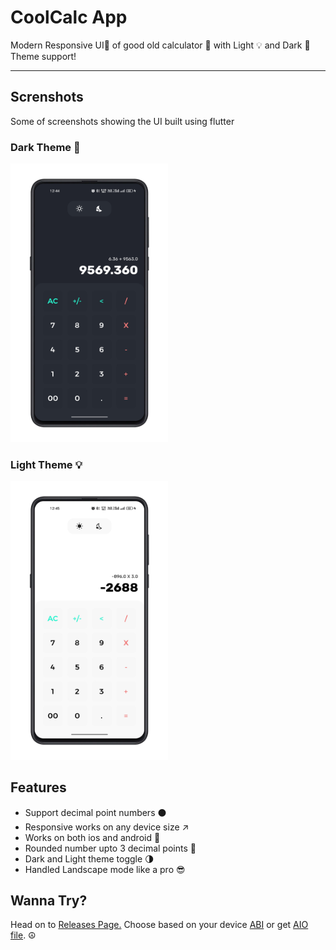 # **CoolCalc App**

Modern Responsive UI📱 of good old calculator 🔢 with Light 💡 and Dark 🖤 Theme support! 
<hr></hr>

## **Screnshots**

Some of screenshots showing the UI built using flutter

### **Dark Theme** 🖤

<img src="./assets/screenshots/homeDark.PNG" title="Home Page" width="50%" height="50%">

### **Light Theme** 💡

<img src="./assets/screenshots/homeLight.PNG" title="Home Page" width="50%" height="50%">

## **Features**

- Support decimal point numbers ⚫
- Responsive works on any device size ↗
- Works on both ios and android 📱
- Rounded number upto 3 decimal points 🔢
- Dark and Light theme toggle 🌗
- Handled Landscape mode like a pro 😎

## **Wanna Try?**

Head on to [Releases Page.](https://github.com/c0dysharma/CoolCalc/releases)
Choose based on your device [ABI](https://github.com/c0dysharma/CoolCalc/releases/tag/v.1.0.0-abi) or get [AIO file](https://github.com/c0dysharma/CoolCalc/releases/download/v.1.0.0/app-release.apk). ☮